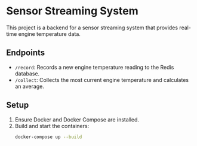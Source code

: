 # Sensor Streaming System

This project is a backend for a sensor streaming system that provides real-time engine temperature data.

## Endpoints

- `/record`: Records a new engine temperature reading to the Redis database.
- `/collect`: Collects the most current engine temperature and calculates an average.

## Setup

1. Ensure Docker and Docker Compose are installed.
2. Build and start the containers:
   ```sh
   docker-compose up --build
